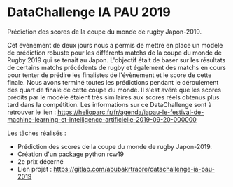 # DataChallenge IA PAU 2019

Prédiction des scores de la coupe du monde de rugby Japon-2019.

Cet évènement de deux jours nous a permis de mettre en place un modèle de prédiction robuste pour les différents matchs de la coupe du monde de Rugby 2019 qui se tenait au Japon. L'objectif était de baser sur les résultats de certains matchs précédents de rugby et également des matchs en cours pour tenter de prédire les finalistes de l'évènement et le score de cette finale. Nous avons terminé toutes les prédictions pendant le déroulement des quart de finale de cette coupe du monde. Il s'est avéré que les scores prédits par le modèle étaient très similaires aux scores réels obtenus plus tard dans la compétition. Les informations sur ce DataChallenge sont à retrouver le lien : https://helioparc.fr/fr/agenda/iapau-le-festival-de-machine-learning-et-intelligence-artificielle-2019-09-20-000000

Les tâches réalisés :

- Prédiction des scores de la coupe du monde de rugby Japon-2019.
- Création d'un package python rcw19
- 2e prix décerné
- Lien projet : https://gitlab.com/abubakrtraore/datachallenge-ia-pau-2019